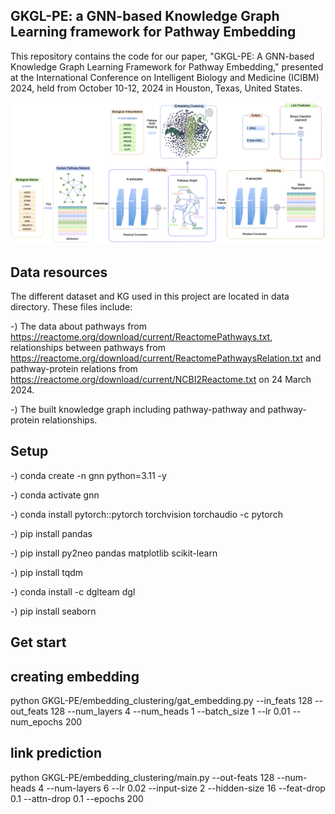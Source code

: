 ## GKGL-PE: a GNN-based Knowledge Graph Learning framework for Pathway Embedding

This repository contains the code for our paper, "GKGL-PE: A GNN-based Knowledge Graph Learning Framework for Pathway Embedding," presented at the International Conference on Intelligent Biology and Medicine (ICIBM) 2024, held from October 10-12, 2024 in Houston, Texas, United States.

![Alt text](images/gkgl-pe_framework.png)

## Data resources
The different dataset and KG used in this project are located in data directory. These files include:

-) The data about pathways from https://reactome.org/download/current/ReactomePathways.txt, relationships between pathways from https://reactome.org/download/current/ReactomePathwaysRelation.txt and pathway-protein relations from https://reactome.org/download/current/NCBI2Reactome.txt on 24 March 2024.

-) The built knowledge graph including pathway-pathway and pathway-protein relationships.

## Setup

-) conda create -n gnn python=3.11 -y

-) conda activate gnn 

-) conda install pytorch::pytorch torchvision torchaudio -c pytorch

-) pip install pandas

-) pip install py2neo pandas matplotlib scikit-learn

-) pip install tqdm

-) conda install -c dglteam dgl

-) pip install seaborn

## Get start
## creating embedding
python GKGL-PE/embedding_clustering/gat_embedding.py --in_feats 128 --out_feats 128 --num_layers 4 --num_heads 1 --batch_size 1 --lr 0.01 --num_epochs 200
## link prediction
python GKGL-PE/embedding_clustering/main.py --out-feats 128 --num-heads 4 --num-layers 6 --lr 0.02 --input-size 2 --hidden-size 16 --feat-drop 0.1 --attn-drop 0.1 --epochs 200
